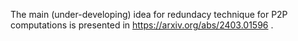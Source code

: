 The main (under-developing) idea for redundacy technique for P2P computations is presented in https://arxiv.org/abs/2403.01596 .
